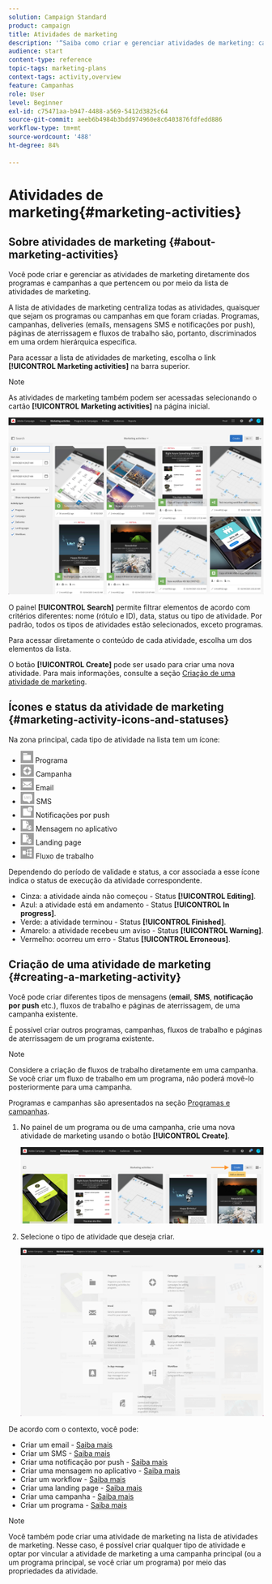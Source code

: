 ```yaml
---
solution: Campaign Standard
product: campaign
title: Atividades de marketing
description: '“Saiba como criar e gerenciar atividades de marketing: campanhas, email, deliveries de SMS e de notificações por push, páginas de aterrissagem e fluxos de trabalho. Você pode facilmente projetar uma nova atividade, editar uma já existente e consultar o status e a validade dessa atividade."'
audience: start
content-type: reference
topic-tags: marketing-plans
context-tags: activity,overview
feature: Campanhas
role: User
level: Beginner
exl-id: c75471aa-b947-4488-a569-5412d3825c64
source-git-commit: aeeb6b4984b3bdd974960e8c6403876fdfedd886
workflow-type: tm+mt
source-wordcount: '488'
ht-degree: 84%

---
```


# Atividades de marketing{#marketing-activities}

## Sobre atividades de marketing {#about-marketing-activities}

Você pode criar e gerenciar as atividades de marketing diretamente dos programas e campanhas a que pertencem ou por meio da lista de atividades de marketing.

A lista de atividades de marketing centraliza todas as atividades, quaisquer que sejam os programas ou campanhas em que foram criadas. Programas, campanhas, deliveries (emails, mensagens SMS e notificações por push), páginas de aterrissagem e fluxos de trabalho são, portanto, discriminados em uma ordem hierárquica específica.

Para acessar a lista de atividades de marketing, escolha o link **[!UICONTROL Marketing activities]** na barra superior.

>[!NOTE]
>
>As atividades de marketing também podem ser acessadas selecionando o cartão **[!UICONTROL Marketing activities]** na página inicial.

![](assets/marketing_activities.png)

O painel **[!UICONTROL Search]** permite filtrar elementos de acordo com critérios diferentes: nome (rótulo e ID), data, status ou tipo de atividade. Por padrão, todos os tipos de atividades estão selecionados, exceto programas.

Para acessar diretamente o conteúdo de cada atividade, escolha um dos elementos da lista.

O botão **[!UICONTROL Create]** pode ser usado para criar uma nova atividade. Para mais informações, consulte a seção [Criação de uma atividade de marketing](#creating-a-marketing-activity).

## Ícones e status da atividade de marketing {#marketing-activity-icons-and-statuses}

Na zona principal, cada tipo de atividade na lista tem um ícone:

* ![](assets/marketing_program_icon.png) Programa
* ![](assets/marketing_campaign_icon.png) Campanha
* ![](assets/marketing_email_icon.png) Email
* ![](assets/marketing_sms_icon.png) SMS
* ![](assets/marketing_push_icon.png) Notificações por push
* ![](assets/marketing_lp_icon.png) Mensagem no aplicativo
* ![](assets/marketing_lp_icon.png) Landing page
* ![](assets/marketing_workflow_icon.png) Fluxo de trabalho

Dependendo do período de validade e status, a cor associada a esse ícone indica o status de execução da atividade correspondente.

* Cinza: a atividade ainda não começou - Status **[!UICONTROL Editing]**.
* Azul: a atividade está em andamento - Status **[!UICONTROL In progress]**.
* Verde: a atividade terminou - Status **[!UICONTROL Finished]**.
* Amarelo: a atividade recebeu um aviso - Status **[!UICONTROL Warning]**.
* Vermelho: ocorreu um erro - Status **[!UICONTROL Erroneous]**.

## Criação de uma atividade de marketing {#creating-a-marketing-activity}

Você pode criar diferentes tipos de mensagens (**email**, **SMS**, **notificação por push** etc.), fluxos de trabalho e páginas de aterrissagem, de uma campanha existente.

É possível criar outros programas, campanhas, fluxos de trabalho e páginas de aterrissagem de um programa existente.

>[!NOTE]
>
>Considere a criação de fluxos de trabalho diretamente em uma campanha. Se você criar um fluxo de trabalho em um programa, não poderá movê-lo posteriormente para uma campanha.

Programas e campanhas são apresentados na seção [Programas e campanhas](../../start/using/programs-and-campaigns.md).

1. No painel de um programa ou de uma campanha, crie uma nova atividade de marketing usando o botão **[!UICONTROL Create]**.

   ![](assets/marketing_activiy_creation_1.png)

1. Selecione o tipo de atividade que deseja criar.

   ![](assets/marketing_activiy_creation_2.png)

De acordo com o contexto, você pode:

* Criar um email - [Saiba mais](../../channels/using/creating-an-email.md)
* Criar um SMS - [Saiba mais](../../channels/using/creating-an-sms-message.md)
* Criar uma notificação por push - [Saiba mais](../../channels/using/preparing-and-sending-a-push-notification.md)
* Criar uma mensagem no aplicativo - [Saiba mais](../../channels/using/about-in-app-messaging.md)
* Criar um workflow - [Saiba mais](../../automating/using/building-a-workflow.md#creating-a-workflow)
* Criar uma landing page - [Saiba mais](../../channels/using/getting-started-with-landing-pages.md)
* Criar uma campanha - [Saiba mais](../../start/using/programs-and-campaigns.md#creating-a-campaign)
* Criar um programa - [Saiba mais](../../start/using/programs-and-campaigns.md#creating-a-program)

>[!NOTE]
>
>Você também pode criar uma atividade de marketing na lista de atividades de marketing. Nesse caso, é possível criar qualquer tipo de atividade e optar por vincular a atividade de marketing a uma campanha principal (ou a um programa principal, se você criar um programa) por meio das propriedades da atividade.
